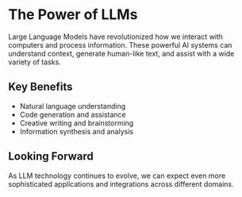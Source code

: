 # The Power of LLMs

Large Language Models have revolutionized how we interact with computers and
process information. These powerful AI systems can understand context, generate
human-like text, and assist with a wide variety of tasks.

## Key Benefits

- Natural language understanding
- Code generation and assistance
- Creative writing and brainstorming
- Information synthesis and analysis

## Looking Forward

As LLM technology continues to evolve, we can expect even more sophisticated
applications and integrations across different domains.
